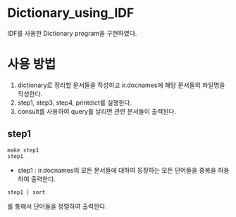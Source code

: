 # Dictionary_using_IDF
IDF를 사용한 Dictionary program을 구현하였다.

# 사용 방법
1. dictionary로 정리할 문서들을 작성하고 ir.docnames에 해당 문서들의 파일명을 작성한다.
2. step1, step3, step4, printdict를 실행한다.
3. consult를 사용하여 query를 날리면 관련 문서들이 출력된다.

## step1
```
make step1
step1
```
- step1 : ir.docnames의 모든 문서들에 대하여 등장하는 모든 단어들을 중복을 허용하여 출력한다.

```
step1 | sort
```
를 통해서 단어들을 정렬하여 출력한다.

